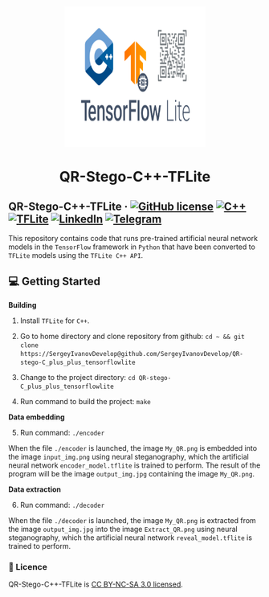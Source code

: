 <p align="center">
  <a href="https://github.com/SergeyIvanovDevelop/QR-Stego-C++-TFLite">
    <img alt="Simple-OS" src="./resources/logo.png" width="280" height="280" />
  </a>
</p>
<h1 align="center">
  QR-Stego-C++-TFLite
</h1>

## QR-Stego-C++-TFLite &middot; [![GitHub license](https://img.shields.io/badge/license-CC%20BY--NC--SA%203.0-blue)](./LICENSE) [![C++](https://img.shields.io/badge/language-C%2B%2B-yellowgreen)](https://isocpp.org/) [![TFLite](https://img.shields.io/badge/ML-TFLite-important)](https://www.tensorflow.org/lite/guide) [![LinkedIn](https://img.shields.io/badge/linkedin-Sergey%20Ivanov-blue)](https://www.linkedin.com/in/sergey-ivanov-33413823a/) [![Telegram](https://img.shields.io/badge/telegram-%40SergeyIvanov__dev-blueviolet)](https://t.me/SergeyIvanov_dev) ##

This repository contains code that runs pre-trained artificial neural network models in the `TensorFlow` framework in `Python` that have been converted to `TFLite` models using the `TFLite C++ API`.

## :computer: Getting Started  ##

**Building**

1. Install `TFLite` for `C++`.

2. Go to home directory and clone repository from github: `cd ~ && git clone https://SergeyIvanovDevelop@github.com/SergeyIvanovDevelop/QR-stego-C_plus_plus_tensorflowlite`

3. Change to the project directory: `cd QR-stego-C_plus_plus_tensorflowlite`

4. Run command to build the project: `make`

**Data embedding**<br>

5. Run command: `./encoder`<br>

When the file `./encoder` is launched, the image `My_QR.png` is embedded into the image `input_img.png` using neural steganography, which the artificial neural network `encoder_model.tflite` is trained to perform. The result of the program will be the image `output_img.jpg` containing the image `My_QR.png`.

**Data extraction**<br>

6. Run command: `./decoder`<br>

When the file `./decoder` is launched, the image `My_QR.png` is extracted from the image `output_img.jpg` into the image `Extract_QR.png` using neural steganography, which the artificial neural network `reveal_model.tflite` is trained to perform.

### :bookmark_tabs: Licence ###
QR-Stego-C++-TFLite is [CC BY-NC-SA 3.0 licensed](./LICENSE).
